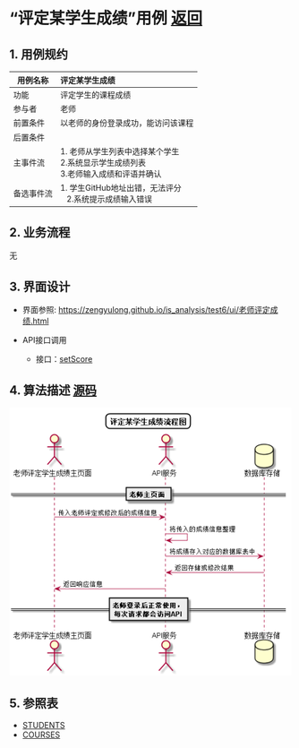 # “评定某学生成绩”用例 [返回](../README.md)

## 1. 用例规约

|用例名称|评定某学生成绩|
|-------|:-------------|
|功能|评定学生的课程成绩|
|参与者|老师|
|前置条件| 以老师的身份登录成功，能访问该课程|
|后置条件||
|主事件流| 1. 老师从学生列表中选择某个学生<br/>2.系统显示学生成绩列表<br/>3.老师输入成绩和评语并确认|
|备选事件流|1. 学生GitHub地址出错，无法评分 <br/>&nbsp;&nbsp; 2.系统提示成绩输入错误<br/>|

## 2. 业务流程
无


## 3. 界面设计
- 界面参照: 
https://zengyulong.github.io/is_analysis/test6/ui/老师评定成绩.html

- API接口调用
    - 接口：[setScore](../接口1/setScore.md)

## 4. 算法描述 [源码](../流程图/评定学生成绩.wsd)
![评定学生成绩](../images/流程图/评定学生成绩.png)
    
## 5. 参照表

- [STUDENTS](../数据库设计/数据库设计.md/#STUDENTS)
- [COURSES](../数据库设计/数据库设计.md/#COURSES)